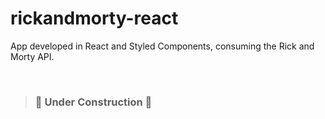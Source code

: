 # rickandmorty-react
App developed in React and Styled Components, consuming the Rick and Morty API.

<br />

>### 🚧 Under Construction 🚧
